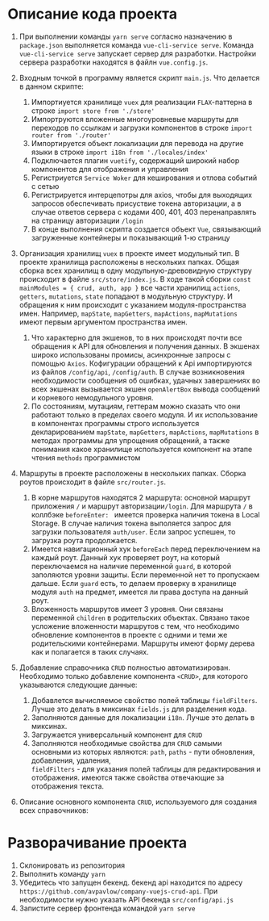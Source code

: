 # Описание кода проекта
1. При выполнении команды `yarn serve` согласно назначению в `package.json` выполняется команда `vue-cli-service serve`.
Команда `vue-cli-service serve` запускает сервер для разработки. Настройки сервера разработки находятся в файлн
`vue.config.js`.

2. Входным точкой в программу является скрипт `main.js`. Что делается в данном скрипте:
    1. Импортиуется хранилище `vuex` для реализации `FLAX`-паттерна в строке `import store from './store'`
    2. Импортруются вложенные многоуровневые маршруты для переходов по ссылкам и загрузки компонентов в строке `import router from './router'`
    3. Импортируется объект локализации для перевода на другие языки в строке `import i18n from './locales/index'`
    4. Подключается плагин `vuetify`, содержащий широкий набор компонентов для отображения и управления
    5. Регистриуется `Service Woker` для кеширования и отлова событий с сетью
    6. Регистрируется интерцепотры для axios, чтобы для выходящих запросов обеспечивать присуствие токена авторизации,
    а в случае ответов сервера с кодами 400, 401, 403 перенаправлять на страницу авторизации `/login`
    7. В конце выполнения скрипта создается объект `Vue`, связывающий загруженные контейнеры и показывающий 1-ю страницу

3. Организация хранилищ `vuex` в проекте имеет модульный тип. В проекте хранилища расположены в нескольких папках.
    Общая сборка всех хранилищ в одну модульную-древовидную структуру происходит в файле `src/store/index.js`. В ходе такой сборки 
    `const mainModules = { crud, auth, app }` все части хранилищ `actions`, `getters`, `mutations`, `state` попадают в модульную структуру.
    И обращения к ним происходит с указанием модуля-пространства имен. Например, `mapState`, `mapGetters`, `mapActions`,
    `mapMutations` имеют первым аргументом пространства имен.    
    1. Что характерно для экшенов, то в них происходят почти все обращения к API для обновления и получения данных. В экшенах
    широко использованы промисы, асинхронные запросы с помощью `Axios`. Кофигурации обращений к Api импортируются из файлов
    `/config/api`, `/config/auth`. В случае возникновения необходимости сообщения об ошибках, удачных завершениях
    во всех экшенах вызывается экшен `openAlertBox` вывода сообщений и корневого немодульного уровня.
    2. По состояниям, мутациям, геттерам можно сказать что они работают только в пределах своего модуля. И их использование
    в компонентах программы строго используется декларированием `mapState`, `mapGetters`, `mapActions`, `mapMutations` в
    методах программы для упрощения обращений, а также понимания какое хранилище используется компонент на этапе чтения 
    `methods` программистом

4. Маршруты в проекте расположены в нескольких папках. Сборка роутов происходит в файле `src/router.js`.
    1. В корне маршрутов находятся 2 маршрута: основной маршрут приложения `/` и маршрут авторизации`/login`. Для маршрута `/` в
    коллбэке `beforeEnter: ` имеется проверка наличия токена в Local Storage. В случае наличия токена выполяется запрос 
    для загрузки пользователя `auth/user`. Если запрос успешен, то загрузка роута продолжается.
    2. Имеется навигационный хук `beforeEach` перед переключением на каждый роут. Данный хук проверяет роут, на который переключаемся
    на наличие переменной `guard`, в которой заполяются уровни защиты. Если переменной нет то пропускаем дальше. Если `guard` есть,
    то делаем проверку в хранилище модуля `auth` на предмет, имеется ли права доступа на данный роут.
    3. Вложенность маршрутов имеет 3 уровня. Они связаны переменной `children` в родительских объектах. Связано такое усложение 
    вложенности маршрутов с тем, что необходимо обновление компонентов в проекте с одними и теми же родительскими контейнерами.
    Маршруты имеют форму дерева как и полагается в таких случаях.

5.  Добавление справочника `CRUD` полностью автоматизирован. Необходимо  только добавление компонента `<CRUD>`, для которого 
    указываются следующие данные:
    1. Добавлется вычисляемое свойство  полей таблицы `fieldFilters`. Лучше это делать в  миксинах `fields.js` для разделения кода.
    2. Заполняются данные для локализации `i18n`. Лучше это делать  в миксинах.
    3. Загружается универсальный компонент для `CRUD`
    4. Заполняются необходимые свойства для `CRUD` самыми основными из которых являются: `path`, `paths` - пути обновления, добавления, удаления,  
    `fieldFilters` - для указания полей таблицы для редактирования и отображения. имеются также свойства отвечающие за отображения текста.
    
6. Описание основного компонента `CRUD`, используемого для создания всех справочников:
  
         

# Разворачивание проекта
1. Склонировать из репозитория
2. Выполнить команду  `yarn`
3. Убедитесь что запущен бекенд. бекенд api находится по адресу `https://github.com/avpavlow/company-vuejs-crud-api`. При необходимости нужно указать API бекенда `src/config/api.js`
4. Запистите сервер фронтенда командой `yarn serve`